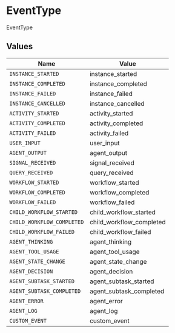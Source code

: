 # EventType

EventType


## Values

| Name                       | Value                      |
| -------------------------- | -------------------------- |
| `INSTANCE_STARTED`         | instance_started           |
| `INSTANCE_COMPLETED`       | instance_completed         |
| `INSTANCE_FAILED`          | instance_failed            |
| `INSTANCE_CANCELLED`       | instance_cancelled         |
| `ACTIVITY_STARTED`         | activity_started           |
| `ACTIVITY_COMPLETED`       | activity_completed         |
| `ACTIVITY_FAILED`          | activity_failed            |
| `USER_INPUT`               | user_input                 |
| `AGENT_OUTPUT`             | agent_output               |
| `SIGNAL_RECEIVED`          | signal_received            |
| `QUERY_RECEIVED`           | query_received             |
| `WORKFLOW_STARTED`         | workflow_started           |
| `WORKFLOW_COMPLETED`       | workflow_completed         |
| `WORKFLOW_FAILED`          | workflow_failed            |
| `CHILD_WORKFLOW_STARTED`   | child_workflow_started     |
| `CHILD_WORKFLOW_COMPLETED` | child_workflow_completed   |
| `CHILD_WORKFLOW_FAILED`    | child_workflow_failed      |
| `AGENT_THINKING`           | agent_thinking             |
| `AGENT_TOOL_USAGE`         | agent_tool_usage           |
| `AGENT_STATE_CHANGE`       | agent_state_change         |
| `AGENT_DECISION`           | agent_decision             |
| `AGENT_SUBTASK_STARTED`    | agent_subtask_started      |
| `AGENT_SUBTASK_COMPLETED`  | agent_subtask_completed    |
| `AGENT_ERROR`              | agent_error                |
| `AGENT_LOG`                | agent_log                  |
| `CUSTOM_EVENT`             | custom_event               |